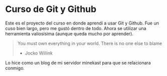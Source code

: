 # Curso de Git y Github
Este es el proyecto del curso en donde aprendí a usar Git y Github.
Fue un cuso bien largo, pero me gustó dentro de todo. Ahora se utilizar una herramienta valiosísima (aunque queda mucho por aprender).

> You must own everything in your world. There is no one else to blame
> - Jocko Willink

Lo hice como un blog de mi servidor minekast para que se relacionara conmigo.